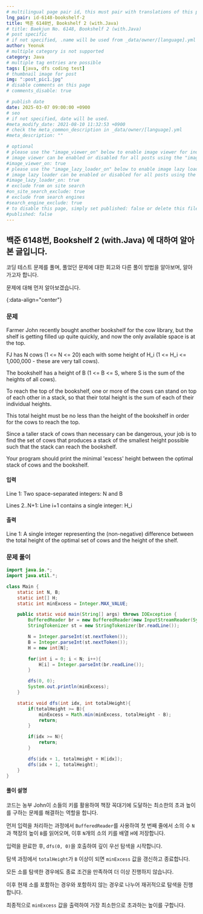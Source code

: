 ```yaml
---
# multilingual page pair id, this must pair with translations of this page. (This name must be unique)
lng_pair: id-6148-bookshelf-2
title: 백준 6148번, Bookshelf 2 (with.Java)
# title: Baekjun No. 6148, Bookshelf 2 (with.Java)
# post specific
# if not specified, .name will be used from _data/owner/[language].yml
author: Yeonuk
# multiple category is not supported
category: Java
# multiple tag entries are possible
tags: [java, dfs coding test]
# thumbnail image for post
img: ":post_pic1.jpg"
# disable comments on this page
# comments_disable: true

# publish date
date: 2025-03-07 09:00:00 +0900
# seo
# if not specified, date will be used.
#meta_modify_date: 2021-08-10 11:32:53 +0900
# check the meta_common_description in _data/owner/[language].yml
#meta_description: ""

# optional
# please use the "image_viewer_on" below to enable image viewer for individual pages or posts (_posts/ or [language]/_posts folders).
# image viewer can be enabled or disabled for all posts using the "image_viewer_posts: true" setting in _data/conf/main.yml.
#image_viewer_on: true
# please use the "image_lazy_loader_on" below to enable image lazy loader for individual pages or posts (_posts/ or [language]/_posts folders).
# image lazy loader can be enabled or disabled for all posts using the "image_lazy_loader_posts: true" setting in _data/conf/main.yml.
#image_lazy_loader_on: true
# exclude from on site search
#on_site_search_exclude: true
# exclude from search engines
#search_engine_exclude: true
# to disable this page, simply set published: false or delete this file
#published: false
---
```


<!-- outline-start -->

## 백준 6148번, Bookshelf 2 (with.Java) 에 대하여 알아본 글입니다.

코딩 테스트 문제를 풀며, 풀었던 문제에 대한 회고와 다른 풀이 방법을 알아보며, 알아가고자 합니다.

문제에 대해 먼저 알아보겠습니다.

{:data-align="center"}

<!-- outline-end -->

### 문제

Farmer John recently bought another bookshelf for the cow library, but the shelf is getting filled up quite quickly, and now the only available space is at the top.

FJ has N cows (1 <= N <= 20) each with some height of H_i (1 <= H_i <= 1,000,000 - these are very tall cows).

The bookshelf has a height of B (1 <= B <= S, where S is the sum of the heights of all cows).

To reach the top of the bookshelf, one or more of the cows can stand on top of each other in a stack, so that their total height is the sum of each of their individual heights.

This total height must be no less than the height of the bookshelf in order for the cows to reach the top.

Since a taller stack of cows than necessary can be dangerous, your job is to find the set of cows that produces a stack of the smallest height possible such that the stack can reach the bookshelf.

Your program should print the minimal 'excess' height between the optimal stack of cows and the bookshelf.

#### 입력

Line 1: Two space-separated integers: N and B

Lines 2..N+1: Line i+1 contains a single integer: H_i

#### 출력

Line 1: A single integer representing the (non-negative) difference between the total height of the optimal set of cows and the height of the shelf.

### 문제 풀이

```java
import java.io.*;
import java.util.*;

class Main {
    static int N, B;
    static int[] H;
    static int minExcess = Integer.MAX_VALUE;

    public static void main(String[] args) throws IOException {
        BufferedReader br = new BufferedReader(new InputStreamReader(System.in));
        StringTokenizer st = new StringTokenizer(br.readLine());

        N = Integer.parseInt(st.nextToken());
        B = Integer.parseInt(st.nextToken());
        H = new int[N];

        for(int i = 0; i < N; i++){
            H[i] = Integer.parseInt(br.readLine());
        }

        dfs(0, 0);
        System.out.println(minExcess);
    }

    static void dfs(int idx, int totalHeight){
        if(totalHeight >= B){
            minExcess = Math.min(minExcess, totalHeight - B);
            return;
        }

        if(idx >= N){
            return;
        }

        dfs(idx + 1, totalHeight + H[idx]);
        dfs(idx + 1, totalHeight);
    }
}
```

#### 풀이 설명

코드는 농부 John이 소들의 키를 활용하여 책장 꼭대기에 도달하는 최소한의 초과 높이를 구하는 문제를 해결하는 역할을 합니다.

먼저 입력을 처리하는 과정에서 `BufferedReader`를 사용하여 첫 번째 줄에서 소의 수 `N`과 책장의 높이 `B`를 읽어오며, 이후 `N`개의 소의 키를 배열 `H`에 저장합니다.

입력을 완료한 후, `dfs(0, 0)`을 호출하여 깊이 우선 탐색을 시작합니다.

탐색 과정에서 `totalHeight`가 `B` 이상이 되면 `minExcess` 값을 갱신하고 종료합니다.

모든 소를 탐색한 경우에도 종료 조건을 만족하여 더 이상 진행하지 않습니다.

이후 현재 소를 포함하는 경우와 포함하지 않는 경우로 나누어 재귀적으로 탐색을 진행합니다.

최종적으로 `minExcess` 값을 출력하여 가장 최소한으로 초과하는 높이를 구합니다.
